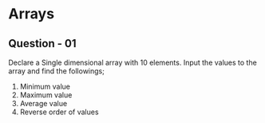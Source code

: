 # Arrays

## Question - 01
Declare a Single dimensional array with 10 elements. Input the values to the array and
find the followings;
1. Minimum value
2. Maximum value
3. Average value
4. Reverse order of values
